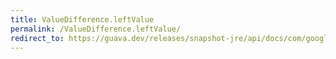 ```yaml
---
title: ValueDifference.leftValue
permalink: /ValueDifference.leftValue/
redirect_to: https://guava.dev/releases/snapshot-jre/api/docs/com/google/common/collect/MapDifference.ValueDifference.html#leftValue--
---
```

